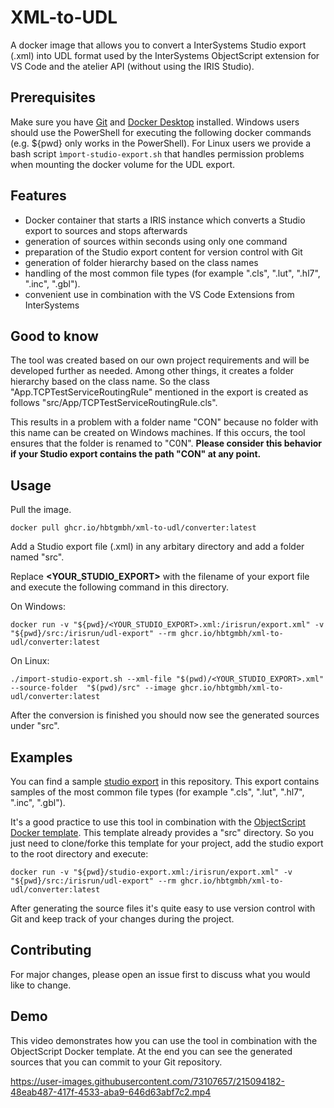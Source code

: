 # XML-to-UDL

A docker image that allows you to convert a InterSystems Studio export (.xml) into UDL format used by the InterSystems ObjectScript extension for VS Code and the atelier API (without using the IRIS Studio). 

## Prerequisites

Make sure you have [Git](https://git-scm.com/book/en/v2/Getting-Started-Installing-Git) and [Docker Desktop](https://www.docker.com/products/docker-desktop) installed. Windows users should use the PowerShell for executing the following docker commands (e.g. ${pwd} only works in the PowerShell). For Linux users we provide a bash script `ìmport-studio-export.sh` that handles permission problems when mounting the docker volume for the UDL export.

## Features

- Docker container that starts a IRIS instance which converts a Studio export to sources and stops afterwards
- generation of sources within seconds using only one command
- preparation of the Studio export content for version control with Git
- generation of folder hierarchy based on the class names
- handling of the most common file types (for example ".cls", ".lut", ".hl7", ".inc", ".gbl").
- convenient use in combination with the VS Code Extensions from InterSystems


## Good to know

The tool was created based on our own project requirements and will be developed further as needed. Among other things, it creates a folder hierarchy based on the class name. So the class "App.TCPTestServiceRoutingRule" mentioned in the export is created as follows "src/App/TCPTestServiceRoutingRule.cls". 

This results in a problem with a folder name "CON" because no folder with this name can be created on Windows machines. If this occurs, the tool ensures that the folder is renamed to "C0N". **Please consider this behavior if your Studio export contains the path "CON" at any point.**

## Usage

Pull the image.

```
docker pull ghcr.io/hbtgmbh/xml-to-udl/converter:latest
```
Add a Studio export file (.xml) in any arbitary directory and add a folder named "src".

Replace **<YOUR_STUDIO_EXPORT>** with the filename of your export file and execute the following command in this directory.

On Windows:
```
docker run -v "${pwd}/<YOUR_STUDIO_EXPORT>.xml:/irisrun/export.xml" -v "${pwd}/src:/irisrun/udl-export" --rm ghcr.io/hbtgmbh/xml-to-udl/converter:latest
```
On Linux:
```
./import-studio-export.sh --xml-file "$(pwd)/<YOUR_STUDIO_EXPORT>.xml" --source-folder  "$(pwd)/src" --image ghcr.io/hbtgmbh/xml-to-udl/converter:latest
```

After the conversion is finished you should now see the generated sources under "src".

## Examples

You can find a sample [studio export](
https://github.com/HBTGmbH/xml-to-udl/blob/master/studio-export-sample/studio-export.xml) in this repository. 
 This export contains samples of the most common file types (for example ".cls", ".lut", ".hl7", ".inc", ".gbl"). 

It's a good practice to use this tool in combination with the [ObjectScript Docker template](https://github.com/intersystems-community/objectscript-docker-template). This template already provides a "src" directory. So you just need to clone/forke this template for your project, add the studio export to the root directory and execute:

```
docker run -v "${pwd}/studio-export.xml:/irisrun/export.xml" -v "${pwd}/src:/irisrun/udl-export" --rm ghcr.io/hbtgmbh/xml-to-udl/converter:latest
```
After generating the source files it's quite easy to use version control with Git and keep track of your changes during the project.

## Contributing
For major changes, please open an issue first
to discuss what you would like to change.

## Demo

This video demonstrates how you can use the tool in combination with the ObjectScript Docker template. At the end you can see the generated sources that you can commit to your Git repository.


https://user-images.githubusercontent.com/73107657/215094182-48eab487-417f-4533-aba9-646d63abf7c2.mp4


